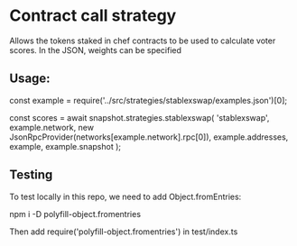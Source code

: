 # Contract call strategy

Allows the tokens staked in chef contracts to be used to calculate voter scores. In the JSON, weights can be specified

## Usage:

const example = require('../src/strategies/stablexswap/examples.json')[0];

const scores = await snapshot.strategies.stablexswap(
    'stablexswap',
    example.network,
    new JsonRpcProvider(networks[example.network].rpc[0]),
    example.addresses,
    example,
    example.snapshot
  );

## Testing

To test locally in this repo, we need to add Object.fromEntries:

npm i -D polyfill-object.fromentries

Then add require('polyfill-object.fromentries') in test/index.ts
